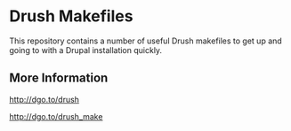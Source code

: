 # Drush Makefiles
This repository contains a number of useful Drush makefiles to get up and going to with a Drupal installation quickly.

## More Information
http://dgo.to/drush

http://dgo.to/drush_make
